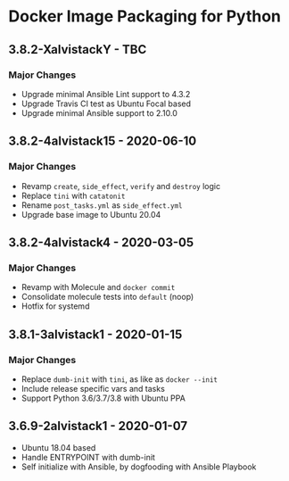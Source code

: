 # Docker Image Packaging for Python

## 3.8.2-XalvistackY - TBC

### Major Changes

  - Upgrade minimal Ansible Lint support to 4.3.2
  - Upgrade Travis CI test as Ubuntu Focal based
  - Upgrade minimal Ansible support to 2.10.0

## 3.8.2-4alvistack15 - 2020-06-10

### Major Changes

  - Revamp `create`, `side_effect`, `verify` and `destroy` logic
  - Replace `tini` with `catatonit`
  - Rename `post_tasks.yml` as `side_effect.yml`
  - Upgrade base image to Ubuntu 20.04

## 3.8.2-4alvistack4 - 2020-03-05

### Major Changes

  - Revamp with Molecule and `docker commit`
  - Consolidate molecule tests into `default` (noop)
  - Hotfix for systemd

## 3.8.1-3alvistack1 - 2020-01-15

### Major Changes

  - Replace `dumb-init` with `tini`, as like as `docker --init`
  - Include release specific vars and tasks
  - Support Python 3.6/3.7/3.8 with Ubuntu PPA

## 3.6.9-2alvistack1 - 2020-01-07

  - Ubuntu 18.04 based
  - Handle ENTRYPOINT with dumb-init
  - Self initialize with Ansible, by dogfooding with Ansible Playbook

